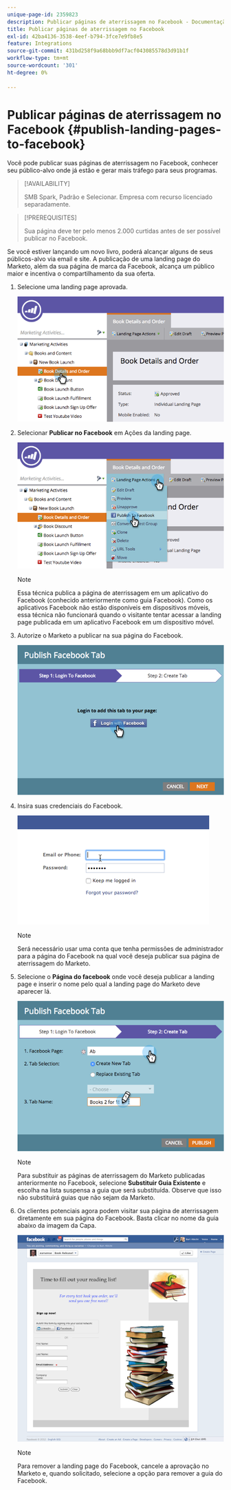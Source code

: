 ```yaml
---
unique-page-id: 2359823
description: Publicar páginas de aterrissagem no Facebook - Documentação do Marketo - Documentação do produto
title: Publicar páginas de aterrissagem no Facebook
exl-id: 42ba4136-3538-4eef-b794-3fce7e9fb8e5
feature: Integrations
source-git-commit: 431bd258f9a68bbb9df7acf043085578d3d91b1f
workflow-type: tm+mt
source-wordcount: '301'
ht-degree: 0%

---
```


# Publicar páginas de aterrissagem no Facebook {#publish-landing-pages-to-facebook}

Você pode publicar suas páginas de aterrissagem no Facebook, conhecer seu público-alvo onde já estão e gerar mais tráfego para seus programas.

>[!AVAILABILITY]
>
>SMB Spark, Padrão e Selecionar. Empresa com recurso licenciado separadamente.

>[!PREREQUISITES]
>
>Sua página deve ter pelo menos 2.000 curtidas antes de ser possível publicar no Facebook.

Se você estiver lançando um novo livro, poderá alcançar alguns de seus públicos-alvo via email e site. A publicação de uma landing page do Marketo, além da sua página de marca da Facebook, alcança um público maior e incentiva o compartilhamento da sua oferta.

1. Selecione uma landing page aprovada.

   ![](assets/image2015-4-22-16-3a53-3a46.png)

1. Selecionar **Publicar no Facebook** em Ações da landing page.

   ![](assets/image2015-4-22-16-3a54-3a55.png)

   >[!NOTE]
   >
   >Essa técnica publica a página de aterrissagem em um aplicativo do Facebook (conhecido anteriormente como guia Facebook). Como os aplicativos Facebook não estão disponíveis em dispositivos móveis, essa técnica não funcionará quando o visitante tentar acessar a landing page publicada em um aplicativo Facebook em um dispositivo móvel.

1. Autorize o Marketo a publicar na sua página do Facebook.

   ![](assets/image2015-4-22-18-3a27-3a14.png)

1. Insira suas credenciais do Facebook.

   ![](assets/image2015-4-22-18-3a29-3a57.png)

   >[!NOTE]
   >
   >Será necessário usar uma conta que tenha permissões de administrador para a página do Facebook na qual você deseja publicar sua página de aterrissagem do Marketo.

1. Selecione o **Página do facebook** onde você deseja publicar a landing page e inserir o nome pelo qual a landing page do Marketo deve aparecer lá.

   ![](assets/image2015-4-22-18-3a31-3a39.png)

   >[!NOTE]
   >
   >Para substituir as páginas de aterrissagem do Marketo publicadas anteriormente no Facebook, selecione **Substituir Guia Existente** e escolha na lista suspensa a guia que será substituída. Observe que isso não substituirá guias que não sejam da Marketo.

1. Os clientes potenciais agora podem visitar sua página de aterrissagem diretamente em sua página do Facebook. Basta clicar no nome da guia abaixo da imagem da Capa.

   ![](assets/image2015-4-22-18-3a42-3a15.png)

   >[!NOTE]
   >
   >Para remover a landing page do Facebook, cancele a aprovação no Marketo e, quando solicitado, selecione a opção para remover a guia do Facebook.
